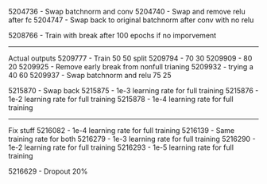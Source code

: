 5204736 - Swap batchnorm and conv
5204740 - Swap and remove relu after fc
5204747 - Swap back to original batchnorm after conv with no relu

5208766 - Train with break after 100 epochs if no imporvement

--- 
Actual outputs
5209777 - Train 50 50 split
5209794 - 70 30
5209909 - 80 20
5209925 - Remove early break from nonfull trianing
5209932 - trying a 40 60
5209937 - Swap batchnorm and relu  75 25

5215870 - Swap back
5215875 - 1e-3 learning rate for full training
5215876 - 1e-2 learning rate for full training
5215878 - 1e-4 learning rate for full training

--- 
Fix stuff
5216082 - 1e-4 learning rate for full training
5216139 - Same training rate for both
5216279 - 1e-3 learning rate for full training
5216290 - 1e-2 learning rate for full training
5216293 - 1e-5 learning rate for full training

5216629 - Dropout 20%

